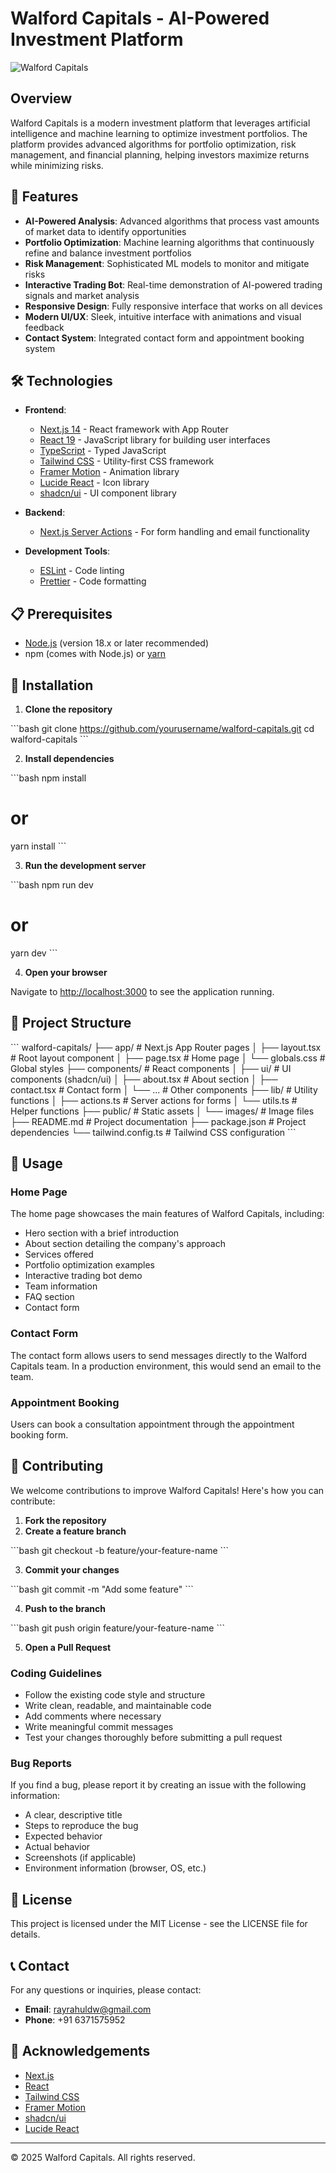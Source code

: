 # Walford Capitals - AI-Powered Investment Platform

![Walford Capitals](https://placeholder.svg?height=300&width=800&text=Walford+Capitals)

## Overview

Walford Capitals is a modern investment platform that leverages artificial intelligence and machine learning to optimize investment portfolios. The platform provides advanced algorithms for portfolio optimization, risk management, and financial planning, helping investors maximize returns while minimizing risks.

## 🚀 Features

- **AI-Powered Analysis**: Advanced algorithms that process vast amounts of market data to identify opportunities
- **Portfolio Optimization**: Machine learning algorithms that continuously refine and balance investment portfolios
- **Risk Management**: Sophisticated ML models to monitor and mitigate risks
- **Interactive Trading Bot**: Real-time demonstration of AI-powered trading signals and market analysis
- **Responsive Design**: Fully responsive interface that works on all devices
- **Modern UI/UX**: Sleek, intuitive interface with animations and visual feedback
- **Contact System**: Integrated contact form and appointment booking system

## 🛠️ Technologies

- **Frontend**:
  - [Next.js 14](https://nextjs.org/) - React framework with App Router
  - [React 19](https://reactjs.org/) - JavaScript library for building user interfaces
  - [TypeScript](https://www.typescriptlang.org/) - Typed JavaScript
  - [Tailwind CSS](https://tailwindcss.com/) - Utility-first CSS framework
  - [Framer Motion](https://www.framer.com/motion/) - Animation library
  - [Lucide React](https://lucide.dev/) - Icon library
  - [shadcn/ui](https://ui.shadcn.com/) - UI component library

- **Backend**:
  - [Next.js Server Actions](https://nextjs.org/docs/app/building-your-application/data-fetching/server-actions) - For form handling and email functionality

- **Development Tools**:
  - [ESLint](https://eslint.org/) - Code linting
  - [Prettier](https://prettier.io/) - Code formatting

## 📋 Prerequisites

- [Node.js](https://nodejs.org/) (version 18.x or later recommended)
- npm (comes with Node.js) or [yarn](https://yarnpkg.com/)

## 🔧 Installation

1. **Clone the repository**

\`\`\`bash
git clone https://github.com/yourusername/walford-capitals.git
cd walford-capitals
\`\`\`

2. **Install dependencies**

\`\`\`bash
npm install
# or
yarn install
\`\`\`

3. **Run the development server**

\`\`\`bash
npm run dev
# or
yarn dev
\`\`\`

4. **Open your browser**

Navigate to [http://localhost:3000](http://localhost:3000) to see the application running.

## 📁 Project Structure

\`\`\`
walford-capitals/
├── app/                  # Next.js App Router pages
│   ├── layout.tsx        # Root layout component
│   ├── page.tsx          # Home page
│   └── globals.css       # Global styles
├── components/           # React components
│   ├── ui/               # UI components (shadcn/ui)
│   ├── about.tsx         # About section
│   ├── contact.tsx       # Contact form
│   └── ...               # Other components
├── lib/                  # Utility functions
│   ├── actions.ts        # Server actions for forms
│   └── utils.ts          # Helper functions
├── public/               # Static assets
│   └── images/           # Image files
├── README.md             # Project documentation
├── package.json          # Project dependencies
└── tailwind.config.ts    # Tailwind CSS configuration
\`\`\`

## 📝 Usage

### Home Page

The home page showcases the main features of Walford Capitals, including:

- Hero section with a brief introduction
- About section detailing the company's approach
- Services offered
- Portfolio optimization examples
- Interactive trading bot demo
- Team information
- FAQ section
- Contact form

### Contact Form

The contact form allows users to send messages directly to the Walford Capitals team. In a production environment, this would send an email to the team.

### Appointment Booking

Users can book a consultation appointment through the appointment booking form.

## 🤝 Contributing

We welcome contributions to improve Walford Capitals! Here's how you can contribute:

1. **Fork the repository**
2. **Create a feature branch**

\`\`\`bash
git checkout -b feature/your-feature-name
\`\`\`

3. **Commit your changes**

\`\`\`bash
git commit -m "Add some feature"
\`\`\`

4. **Push to the branch**

\`\`\`bash
git push origin feature/your-feature-name
\`\`\`

5. **Open a Pull Request**

### Coding Guidelines

- Follow the existing code style and structure
- Write clean, readable, and maintainable code
- Add comments where necessary
- Write meaningful commit messages
- Test your changes thoroughly before submitting a pull request

### Bug Reports

If you find a bug, please report it by creating an issue with the following information:

- A clear, descriptive title
- Steps to reproduce the bug
- Expected behavior
- Actual behavior
- Screenshots (if applicable)
- Environment information (browser, OS, etc.)

## 📄 License

This project is licensed under the MIT License - see the LICENSE file for details.

## 📞 Contact

For any questions or inquiries, please contact:

- **Email**: rayrahuldw@gmail.com
- **Phone**: +91 6371575952

## 🙏 Acknowledgements

- [Next.js](https://nextjs.org/)
- [React](https://reactjs.org/)
- [Tailwind CSS](https://tailwindcss.com/)
- [Framer Motion](https://www.framer.com/motion/)
- [shadcn/ui](https://ui.shadcn.com/)
- [Lucide React](https://lucide.dev/)

---

© 2025 Walford Capitals. All rights reserved.
